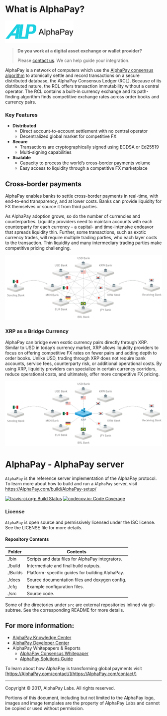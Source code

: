 # What is AlphaPay?

![AlphaPay](docs/images/AlphaPay.png)

> **Do you work at a digital asset exchange or wallet provider?** 
>
> Please [contact us](mailto:support@AlphaPay.com). We can help guide your integration.

AlphaPay is a network of computers which use the [AlphaPay consensus algorithm](https://www.youtube.com/watch?v=pj1QVb1vlC0) to atomically settle and record
transactions on a secure distributed database, the AlphaPay Consensus Ledger
(RCL). Because of its distributed nature, the RCL offers transaction immutability
without a central operator. The RCL contains a built-in currency exchange and its
path-finding algorithm finds competitive exchange rates across order books
and currency pairs.

### Key Features
- **Distributed**
  - Direct account-to-account settlement with no central operator
  - Decentralized global market for competitive FX
- **Secure**
  - Transactions are cryptographically signed using ECDSA or Ed25519
  - Multi-signing capabilities
- **Scalable**
  - Capacity to process the world’s cross-border payments volume
  - Easy access to liquidity through a competitive FX marketplace

## Cross-border payments
AlphaPay enables banks to settle cross-border payments in real-time, with
end-to-end transparency, and at lower costs. Banks can provide liquidity
for FX themselves or source it from third parties.

As AlphaPay adoption grows, so do the number of currencies and counterparties.
Liquidity providers need to maintain accounts with each counterparty for
each currency – a capital- and time-intensive endeavor that spreads liquidity
thin. Further, some transactions, such as exotic currency trades, will require
multiple trading parties, who each layer costs to the transaction. Thin
liquidity and many intermediary trading parties make competitive pricing
challenging.

![Flow - Direct](docs/images/flow1.png)

### XRP as a Bridge Currency
AlphaPay can bridge even exotic currency pairs directly through XRP. Similar to
USD in today’s currency market, XRP allows liquidity providers to focus on
offering competitive FX rates on fewer pairs and adding depth to order books.
Unlike USD, trading through XRP does not require bank accounts, service fees,
counterparty risk, or additional operational costs. By using XRP, liquidity
providers can specialize in certain currency corridors, reduce operational
costs, and ultimately, offer more competitive FX pricing.

![Flow - Bridged over XRP](docs/images/flow2.png)

# AlphaPay - AlphaPay server
`AlphaPay` is the reference server implementation of the AlphaPay
protocol. To learn more about how to build and run a `AlphaPay`
server, visit https://AlphaPay.com/build/AlphaPay-setup/

[![travis-ci.org: Build Status](https://travis-ci.org/ripple/rippled.png?branch=develop)](https://travis-ci.org/ripple/rippled)
[![codecov.io: Code Coverage](https://codecov.io/gh/ripple/rippled/branch/develop/graph/badge.svg)](https://codecov.io/gh/AlphaPay/AlphaPay)

### License
`AlphaPay` is open source and permissively licensed under the
ISC license. See the LICENSE file for more details.

#### Repository Contents

| Folder  | Contents |
|---------|----------|
| ./bin   | Scripts and data files for AlphaPay integrators. |
| ./build | Intermediate and final build outputs.          |
| ./Builds| Platform-specific guides for building AlphaPay. |
| ./docs  | Source documentation files and doxygen config. |
| ./cfg   | Example configuration files.                   |
| ./src   | Source code.                                   |

Some of the directories under `src` are external repositories inlined via
git-subtree. See the corresponding README for more details.

## For more information:

* [AlphaPay Knowledge Center](https://AlphaPay.com/learn/)
* [AlphaPay Developer Center](https://AlphaPay.com/build/)
* AlphaPay Whitepapers & Reports
  * [AlphaPay Consensus Whitepaper](https://AlphaPay.com/files/AlphaPay.pdf)
  * [AlphaPay Solutions Guide](https://AlphaPay.com/files/AlphaPay.pdf)

To learn about how AlphaPay is transforming global payments visit
[https://AlphaPay.com/contact/](https://AlphaPay.com/contact/)

- - -

Copyright © 2017, AlphaPay Labs. All rights reserved.

Portions of this document, including but not limited to the AlphaPay logo,
images and image templates are the property of AlphaPay Labs and cannot be
copied or used without permission.
